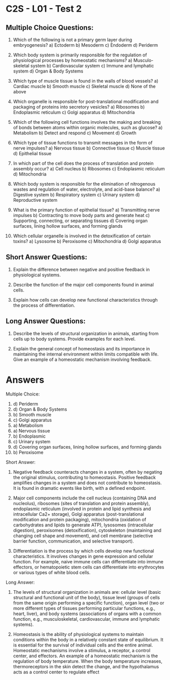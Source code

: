 # C2S - L01 - Test 2
## Multiple Choice Questions:

1.  Which of the following is not a primary germ layer during embryogenesis? 
  a) Ectoderm 
  b) Mesoderm 
  c) Endoderm 
  d) Periderm
    
2.  Which body system is primarily responsible for the regulation of physiological processes by homeostatic mechanisms? 
    a) Musculo-skeletal system 
    b) Cardiovascular system 
    c) Immune and lymphatic system 
    d) Organ & Body Systems
    
3.  Which type of muscle tissue is found in the walls of blood vessels? 
    a) Cardiac muscle 
    b) Smooth muscle 
    c) Skeletal muscle 
    d) None of the above
    
4.  Which organelle is responsible for post-translational modification and packaging of proteins into secretory vesicles? 
    a) Ribosomes 
    b) Endoplasmic reticulum 
    c) Golgi apparatus
    d) Mitochondria
    
5.  Which of the following cell functions involves the making and breaking of bonds between atoms within organic molecules, such as glucose? 
    a) Metabolism 
    b) Detect and respond 
    c) Movement 
    d) Growth

7.  Which type of tissue functions to transmit messages in the form of nerve impulses? 
    a) Nervous tissue 
    b) Connective tissue 
    c) Muscle tissue 
    d) Epithelial tissue
    
7.  In which part of the cell does the process of translation and protein assembly occur? 
    a) Cell nucleus 
    b) Ribosomes 
    c) Endoplasmic reticulum 
    d) Mitochondria
    
8.  Which body system is responsible for the elimination of nitrogenous wastes and regulation of water, electrolyte, and acid-base balance? 
    a) Digestive system 
    b) Respiratory system
    c) Urinary system 
    d) Reproductive system
    
9.  What is the primary function of epithelial tissue? 
    a) Transmitting nerve impulses 
    b) Contracting to move body parts and generate heat 
    c) Supporting, connecting, or separating tissues 
    d) Covering organ surfaces, lining hollow surfaces, and forming glands
    
10.  Which cellular organelle is involved in the detoxification of certain toxins? 
    a) Lysosome 
    b) Peroxisome 
    c) Mitochondria 
    d) Golgi apparatus

## Short Answer Questions:

1.  Explain the difference between negative and positive feedback in physiological systems.
    
2.  Describe the function of the major cell components found in animal cells.
    
3.  Explain how cells can develop new functional characteristics through the process of differentiation.
    

## Long Answer Questions:

1.  Describe the levels of structural organization in animals, starting from cells up to body systems. Provide examples for each level.
    
2.  Explain the general concept of homeostasis and its importance in maintaining the internal environment within limits compatible with life. Give an example of a homeostatic mechanism involving feedback.

# Answers

Multiple Choice:

1.  d) Periderm
2.  d) Organ & Body Systems
3.  b) Smooth muscle
4.  c) Golgi apparatus
5.  a) Metabolism
6.  a) Nervous tissue
7.  b) Endoplasmic
8.  c) Urinary system
9.  d) Covering organ surfaces, lining hollow surfaces, and forming glands
10.  b) Peroxisome

Short Answer:

1.  Negative feedback counteracts changes in a system, often by negating the original stimulus, contributing to homeostasis. Positive feedback amplifies changes in a system and does not contribute to homeostasis. It is found in dramatic events like birth, with a defined endpoint.
    
2.  Major cell components include the cell nucleus (containing DNA and nucleolus), ribosomes (sites of translation and protein assembly), endoplasmic reticulum (involved in protein and lipid synthesis and intracellular Ca2+ storage), Golgi apparatus (post-translational modification and protein packaging), mitochondria (oxidation of carbohydrates and lipids to generate ATP), lysosomes (intracellular digestion), peroxisomes (detoxification), cytoskeleton (maintaining and changing cell shape and movement), and cell membrane (selective barrier function, communication, and selective transport).
    
3.  Differentiation is the process by which cells develop new functional characteristics. It involves changes in gene expression and cellular function. For example, naive immune cells can differentiate into immune effectors, or hematopoietic stem cells can differentiate into erythrocytes or various types of white blood cells.
    

Long Answer:

1.  The levels of structural organization in animals are: cellular level (basic structural and functional unit of the body), tissue level (groups of cells from the same origin performing a specific function), organ level (two or more different types of tissues performing particular functions, e.g., heart, liver), and body systems (associations of organs with a common function, e.g., musculoskeletal, cardiovascular, immune and lymphatic systems).
    
2.  Homeostasis is the ability of physiological systems to maintain conditions within the body in a relatively constant state of equilibrium. It is essential for the survival of individual cells and the entire animal. Homeostatic mechanisms involve a stimulus, a receptor, a control center, and effectors. An example of a homeostatic mechanism is the regulation of body temperature. When the body temperature increases, thermoreceptors in the skin detect the change, and the hypothalamus acts as a control center to regulate effect
